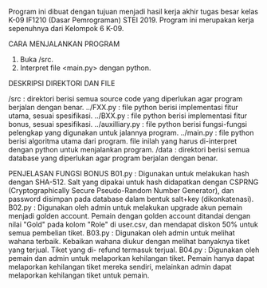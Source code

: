 Program ini dibuat dengan tujuan menjadi hasil kerja akhir tugas besar 
kelas K-09 IF1210 (Dasar Pemrograman) STEI 2019. Program ini merupakan 
kerja sepenuhnya dari Kelompok 6 K-09.

CARA MENJALANKAN PROGRAM
1. Buka /src.
2. Interpret file <main.py> dengan python.

DESKRIPSI DIREKTORI DAN FILE

/src  : direktori berisi semua source code yang diperlukan agar program
        berjalan dengan benar.
    ../FXX.py : file python berisi implementasi fitur utama, sesuai 
                spesifikasi.
    ../BXX.py : file python berisi implementasi fitur bonus, sesuai
                spesifikasi.
    ../auxilliary.py : file python berisi fungsi-fungsi pelengkap yang
                       digunakan untuk jalannya program.
    ../main.py : file python berisi algoritma utama dari program.
                 file inilah yang harus di-interpret dengan python
                 untuk menjalankan program.
/data : direktori berisi semua database yang diperlukan agar program
        berjalan dengan benar.

PENJELASAN FUNGSI BONUS
B01.py : Digunakan untuk melakukan hash dengan SHA-512. Salt yang dipakai
         untuk hash didapatkan dengan CSPRNG (Cryptographically Secure
         Pseudo-Random Number Generator), dan password disimpan pada
         database dalam bentuk salt+key (dikonkatenasi).
B02.py : Digunakan oleh admin untuk melakukan upgrade akun pemain menjadi
         golden account. Pemain dengan golden account ditandai dengan
         nilai "Gold" pada kolom "Role" di user.csv, dan mendapat
         diskon 50% untuk semua pembelian tiket.
B03.py : Digunakan oleh admin untuk melihat wahana terbaik. Kebaikan wahana
         diukur dengan melihat banyaknya tiket yang terjual. Tiket yang di-
         refund termasuk terjual.
B04.py : Digunakan oleh pemain dan admin untuk melaporkan kehilangan tiket.
         Pemain hanya dapat melaporkan kehilangan tiket mereka sendiri,
         melainkan admin dapat melaporkan kehilangan tiket untuk pemain.